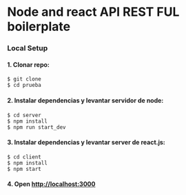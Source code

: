 
# Node and react API REST FUL boilerplate

### Local Setup

#### 1. Clonar repo:

    $ git clone 
    $ cd prueba

#### 2. Instalar dependencias y levantar servidor de node:

    $ cd server
    $ npm install
    $ npm run start_dev

#### 3. Instalar dependencias y levantar server de react.js:
	$ cd client
	$ npm install
	$ npm start

#### 4. Open [http://localhost:3000](http://localhost:3000)

